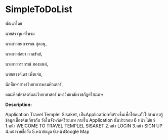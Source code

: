 # SimpleToDoList

พัฒนาโดย

นายสราวุธ ศรีพรม

นางสาวกนกวรรณ สุดอนุ,

นางสาวกัลยา กวดขันธ์,

นางสาววราภรณ์ ทองมนต์,

นายณรงค์เดช เพ็งแจ่ม,

นักศึกษาสาขาวิทยาการคอมพิวเตอร์,

คณะศิลปศาสตร์และวิทยาศาสตร์ มหาวิทยาลัยราชภัฏศรีสะเกษ

**Description:**

Application Travel Templel Sisaket,
เป็นApplicationที่สร้างขึ้นเพื่อให้คนทั่วไปสามารถรู้ข้อมูลเบื้องต้นเกี่ยวกับ
วัดในจังหวัดศรีสะเกษ ภายใน Application นั้นประกอบ 6 หน้า ได้แก่
1.หน้า WElCOME TO TRAVEL TEMPLEL SISAKET
2.หน้า LOGIN
3.หน้า SIGN UP
4.หน้ารายชื่อวัด
5.หน้าข้อมูล
6.หน้าGoogle Map
